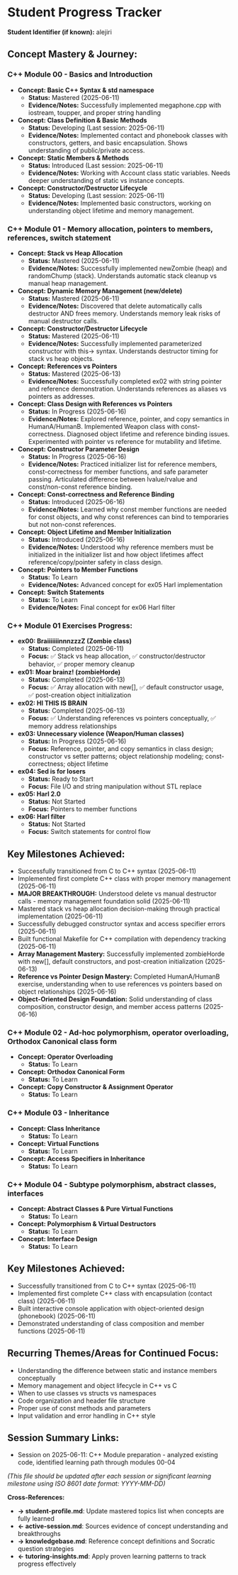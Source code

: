 <!-- Memory Bank File: Student Progress Tracker -->
<!-- Purpose: Tracks the student's overall learning journey and concept mastery -->
<!-- Update Frequency: After each session or significant learning milestone -->
<!-- Cross-references: ←student-profile.md (learning goals), →knowledgebase.md (concepts), →tutoring-insights.md (strategies) -->

# Student Progress Tracker

**Student Identifier (if known):** alejiri

## Concept Mastery & Journey:

### C++ Module 00 - Basics and Introduction
- **Concept: Basic C++ Syntax & std namespace**
  - **Status:** Mastered (2025-06-11)
  - **Evidence/Notes:** Successfully implemented megaphone.cpp with iostream, toupper, and proper string handling
- **Concept: Class Definition & Basic Methods**
  - **Status:** Developing (Last session: 2025-06-11)
  - **Evidence/Notes:** Implemented contact and phonebook classes with constructors, getters, and basic encapsulation. Shows understanding of public/private access.
- **Concept: Static Members & Methods**
  - **Status:** Introduced (Last session: 2025-06-11)
  - **Evidence/Notes:** Working with Account class static variables. Needs deeper understanding of static vs instance concepts.
- **Concept: Constructor/Destructor Lifecycle**
  - **Status:** Developing (Last session: 2025-06-11)
  - **Evidence/Notes:** Implemented basic constructors, working on understanding object lifetime and memory management.

### C++ Module 01 - Memory allocation, pointers to members, references, switch statement
- **Concept: Stack vs Heap Allocation**
  - **Status:** Mastered (2025-06-11)
  - **Evidence/Notes:** Successfully implemented newZombie (heap) and randomChump (stack). Understands automatic stack cleanup vs manual heap management.
- **Concept: Dynamic Memory Management (new/delete)**
  - **Status:** Mastered (2025-06-11)
  - **Evidence/Notes:** Discovered that delete automatically calls destructor AND frees memory. Understands memory leak risks of manual destructor calls.
- **Concept: Constructor/Destructor Lifecycle**
  - **Status:** Mastered (2025-06-11)
  - **Evidence/Notes:** Successfully implemented parameterized constructor with this-> syntax. Understands destructor timing for stack vs heap objects.
- **Concept: References vs Pointers**
  - **Status:** Mastered (2025-06-13)
  - **Evidence/Notes:** Successfully completed ex02 with string pointer and reference demonstration. Understands references as aliases vs pointers as addresses.
- **Concept: Class Design with References vs Pointers**
  - **Status:** In Progress (2025-06-16)
  - **Evidence/Notes:** Explored reference, pointer, and copy semantics in HumanA/HumanB. Implemented Weapon class with const-correctness. Diagnosed object lifetime and reference binding issues. Experimented with pointer vs reference for mutability and lifetime.
- **Concept: Constructor Parameter Design**
  - **Status:** In Progress (2025-06-16)
  - **Evidence/Notes:** Practiced initializer list for reference members, const-correctness for member functions, and safe parameter passing. Articulated difference between lvalue/rvalue and const/non-const reference binding.
- **Concept: Const-correctness and Reference Binding**
  - **Status:** Introduced (2025-06-16)
  - **Evidence/Notes:** Learned why const member functions are needed for const objects, and why const references can bind to temporaries but not non-const references.
- **Concept: Object Lifetime and Member Initialization**
  - **Status:** Introduced (2025-06-16)
  - **Evidence/Notes:** Understood why reference members must be initialized in the initializer list and how object lifetimes affect reference/copy/pointer safety in class design.
- **Concept: Pointers to Member Functions**
  - **Status:** To Learn
  - **Evidence/Notes:** Advanced concept for ex05 Harl implementation
- **Concept: Switch Statements**
  - **Status:** To Learn
  - **Evidence/Notes:** Final concept for ex06 Harl filter

### C++ Module 01 Exercises Progress:
- **ex00: BraiiiiiiinnnzzzZ (Zombie class)**
  - **Status:** Completed (2025-06-11)
  - **Focus:** ✅ Stack vs heap allocation, ✅ constructor/destructor behavior, ✅ proper memory cleanup
- **ex01: Moar brainz! (zombieHorde)**
  - **Status:** Completed (2025-06-13)
  - **Focus:** ✅ Array allocation with new[], ✅ default constructor usage, ✅ post-creation object initialization
- **ex02: HI THIS IS BRAIN**
  - **Status:** Completed (2025-06-13)
  - **Focus:** ✅ Understanding references vs pointers conceptually, ✅ memory address relationships
- **ex03: Unnecessary violence (Weapon/Human classes)**
  - **Status:** In Progress (2025-06-16)
  - **Focus:** Reference, pointer, and copy semantics in class design; constructor vs setter patterns; object relationship modeling; const-correctness; object lifetime
- **ex04: Sed is for losers**
  - **Status:** Ready to Start
  - **Focus:** File I/O and string manipulation without STL replace
- **ex05: Harl 2.0**
  - **Status:** Not Started
  - **Focus:** Pointers to member functions
- **ex06: Harl filter**
  - **Status:** Not Started
  - **Focus:** Switch statements for control flow

## Key Milestones Achieved:
- Successfully transitioned from C to C++ syntax (2025-06-11)
- Implemented first complete C++ class with proper memory management (2025-06-11)
- **MAJOR BREAKTHROUGH:** Understood delete vs manual destructor calls - memory management foundation solid (2025-06-11)
- Mastered stack vs heap allocation decision-making through practical implementation (2025-06-11)
- Successfully debugged constructor syntax and access specifier errors (2025-06-11)
- Built functional Makefile for C++ compilation with dependency tracking (2025-06-11)
- **Array Management Mastery:** Successfully implemented zombieHorde with new[], default constructors, and post-creation initialization (2025-06-13)
- **Reference vs Pointer Design Mastery:** Completed HumanA/HumanB exercise, understanding when to use references vs pointers based on object relationships (2025-06-16)
- **Object-Oriented Design Foundation:** Solid understanding of class composition, constructor design, and member access patterns (2025-06-16)

### C++ Module 02 - Ad-hoc polymorphism, operator overloading, Orthodox Canonical class form
- **Concept: Operator Overloading**
  - **Status:** To Learn
- **Concept: Orthodox Canonical Form**
  - **Status:** To Learn
- **Concept: Copy Constructor & Assignment Operator**
  - **Status:** To Learn

### C++ Module 03 - Inheritance
- **Concept: Class Inheritance**
  - **Status:** To Learn
- **Concept: Virtual Functions**
  - **Status:** To Learn
- **Concept: Access Specifiers in Inheritance**
  - **Status:** To Learn

### C++ Module 04 - Subtype polymorphism, abstract classes, interfaces
- **Concept: Abstract Classes & Pure Virtual Functions**
  - **Status:** To Learn
- **Concept: Polymorphism & Virtual Destructors**
  - **Status:** To Learn
- **Concept: Interface Design**
  - **Status:** To Learn

## Key Milestones Achieved:
- Successfully transitioned from C to C++ syntax (2025-06-11)
- Implemented first complete C++ class with encapsulation (contact class) (2025-06-11)
- Built interactive console application with object-oriented design (phonebook) (2025-06-11)
- Demonstrated understanding of class composition and member functions (2025-06-11)

## Recurring Themes/Areas for Continued Focus:
- Understanding the difference between static and instance members conceptually
- Memory management and object lifecycle in C++ vs C
- When to use classes vs structs vs namespaces
- Code organization and header file structure
- Proper use of const methods and parameters
- Input validation and error handling in C++ style

## Session Summary Links:
- Session on 2025-06-11: C++ Module preparation - analyzed existing code, identified learning path through modules 00-04

*(This file should be updated after each session or significant learning milestone using ISO 8601 date format: YYYY-MM-DD)*

**Cross-References:**
- **→ student-profile.md**: Update mastered topics list when concepts are fully learned
- **← active-session.md**: Sources evidence of concept understanding and breakthroughs
- **→ knowledgebase.md**: Reference concept definitions and Socratic question strategies
- **← tutoring-insights.md**: Apply proven learning patterns to track progress effectively
